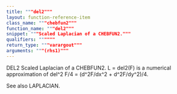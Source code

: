 ```yaml
---
title: """del2"""
layout: function-reference-item
class_name: """chebfun2"""
function_name: """del2"""
snippet: """Scaled Laplacian of a CHEBFUN2."""
qualifiers: """"""
return_type: """varargout"""
arguments: """(rhs1)"""
---
```


 DEL2   Scaled Laplacian of a CHEBFUN2.
    L = del2(F) is a numerical approximation of 
        del^2 F/4 = (d^2F/dx^2 + d^2F/dy^2)/4.
 
  See also LAPLACIAN.
